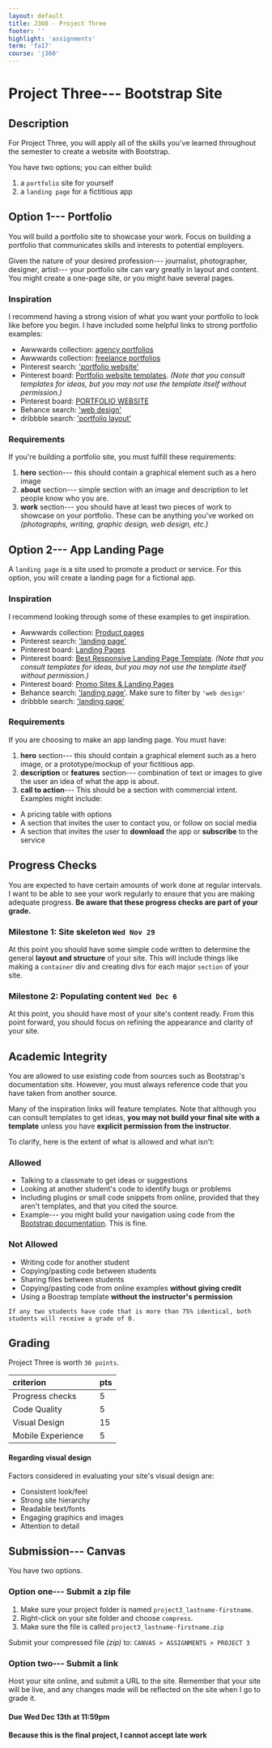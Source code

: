 ```yaml
---
layout: default
title: J360 - Project Three
footer: ''
highlight: 'assignments'
term: 'fa17'
course: 'j360'
---
```

# Project Three--- Bootstrap Site
## Description
For Project Three, you will apply all of the skills you've learned throughout the semester to create a website with Bootstrap.

You have two options; you can either build:

1. a `portfolio` site for yourself
2. a `landing page` for a fictitious app

## Option 1--- Portfolio
You will build a portfolio site to showcase your work. Focus on building a portfolio that communicates skills and interests to potential employers.

Given the nature of your desired profession--- journalist, photographer, designer, artist--- your portfolio site can vary greatly in layout and content. You might create a one-page site, or you might have several pages.

### Inspiration
I recommend having a strong vision of what you want your portfolio to look like before you begin. I have included some helpful links to strong portfolio examples:


 * Awwwards collection: [agency portfolios](https://www.awwwards.com/awwwards/collections/agency-portfolios/)
 * Awwwards collection: [freelance portfolios](https://www.awwwards.com/awwwards/collections/freelance-portfolio/)
 * Pinterest search: ['portfolio website'](https://www.pinterest.com/search/pins/?q=portfolio+website)
 * Pinterest board: [Portfolio website templates](https://www.pinterest.com/ibrandstudio/portfolio-website-templates/). _(Note that you consult templates for ideas, but you may not use the template itself without permission.)_
 * Pinterest board: [PORTFOLIO WEBSITE](https://www.pinterest.com/marciabarton/portfolio-website/)
 * Behance search: ['web design'](https://www.behance.net/search?content=projects&sort=appreciations&time=week&search=web%20design)
 * dribbble search: ['portfolio layout'](https://dribbble.com/search?q=portfolio+layout)

### Requirements
If you're building a portfolio site, you must fulfill these requirements:

1. __hero__ section--- this should contain a graphical element such as a hero image
2. __about__ section--- simple section with an image and description to let people know who you are.
3. __work__ section--- you should have at least two pieces of work to showcase on your portfolio. These can be anything you've worked on _(photographs, writing, graphic design, web design, etc.)_

## Option 2--- App Landing Page
A `landing page` is a site used to promote a product or service. For this option, you will create a landing page for a fictional app.

### Inspiration
I recommend looking through some of these examples to get inspiration.

 * Awwwards collection: [Product pages](https://www.awwwards.com/awwwards/collections/product-page/)
 * Pinterest search: ['landing page'](https://www.pinterest.com/search/pins/?q=landing+page)
 * Pinterest board: [Landing Pages](https://www.pinterest.com/rondesignlab/landing-page/)
 * Pinterest board: [Best Responsive Landing Page Template](https://www.pinterest.com/noozy/best-responsive-landing-page-template/). _(Note that you consult templates for ideas, but you may not use the template itself without permission.)_
 * Pinterest board: [Promo Sites & Landing Pages](https://www.pinterest.com/jvetrau/promo-sites-landing-pages/)
 * Behance search: ['landing page'](https://www.behance.net/search?field=102&content=projects&sort=appreciations&time=week&search=landing%20page). Make sure to filter by `'web design'`
 * dribbble search: ['landing page'](https://dribbble.com/search?q=landing+page)

### Requirements
If you are choosing to make an app landing page. You must have:

1. __hero__ section--- this should contain a graphical element such as a hero image, or a prototype/mockup of your fictitious app.
2. __description__ or __features__ section--- combination of text or images to give the user an idea of what the app is about.
3. __call to action__--- This should be a section with commercial intent. Examples might include:
  * A pricing table with options
  * A section that invites the user to contact you, or follow on social media
  * A section that invites the user to __download__ the app or __subscribe__ to the service


## Progress Checks
You are expected to have certain amounts of work done at regular intervals. I want to be able to see your work regularly to ensure that you are making adequate progress. __Be aware that these progress checks are part of your grade.__

### Milestone 1: Site skeleton `Wed Nov 29`
At this point you should have some simple code written to determine the general __layout and structure__ of your site. This will include things like making a `container` div and creating divs for each major `section` of your site.

### Milestone 2: Populating content `Wed Dec 6`
At this point, you should have most of your site's content ready. From this point forward, you should focus on refining the appearance and clarity of your site.

## Academic Integrity
You are allowed to use existing code from sources such as Bootstrap's documentation site. However, you must always reference code that you have taken from another source.

Many of the inspiration links will feature templates. Note that although you can consult templates to get ideas, __you may not build your final site with a template__ unless you have __explicit permission from the instructor__.

To clarify, here is the extent of what is allowed and what isn't:

### Allowed
 * Talking to a classmate to get ideas or suggestions
 * Looking at another student's code to identify bugs or problems
 * Including plugins or small code snippets from online, provided that they aren't templates, and that you cited the source.
 * Example--- you might build your navigation using code from the [Bootstrap documentation](https://getbootstrap.com/docs/4.0/getting-started/introduction/). This is fine.

### Not Allowed
 * Writing code for another student
 * Copying/pasting code between students
 * Sharing files between students
 * Copying/pasting code from online examples __without giving credit__
 * Using a Boostrap template __without the instructor's permission__

`If any two students have code that is more than 75% identical, both students will receive a grade of 0.`

## Grading
Project Three is worth `30 points`.

| criterion         |   | pts |
|:------------------|:--|:----|
| Progress checks   |   | 5   |
| Code Quality      |   | 5   |
| Visual Design     |   | 15  |
| Mobile Experience |   | 5   |

#### Regarding visual design
Factors considered in evaluating your site's visual design are:

 * Consistent look/feel
 * Strong site hierarchy
 * Readable text/fonts
 * Engaging graphics and images
 * Attention to detail

## Submission--- Canvas
You have two options.

### Option one--- Submit a zip file
1. Make sure your project folder is named `project3_lastname-firstname`.
2. Right-click on your site folder and choose `compress`.
3. Make sure the file is called `project3_lastname-firstname.zip`

Submit your compressed file _(zip)_ to: `CANVAS > ASSIGNMENTS > PROJECT 3`

### Option two--- Submit a link
Host your site online, and submit a URL to the site. Remember that your site will be live, and any changes made will be reflected on the site when I go to grade it.

#### **Due Wed Dec 13th at 11:59pm**
#### Because this is the final project, **I cannot accept late work**
